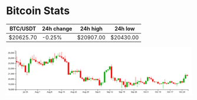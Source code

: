 # Bitcoin Stats

BTC/USDT|24h change|24h high|24h low|
|---|---|---|---|
|$20625.70|-0.25%|$20907.00|$20430.00|

<img src="./chart.svg">
